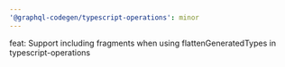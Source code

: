 ```yaml
---
'@graphql-codegen/typescript-operations': minor
---
```


feat: Support including fragments when using flattenGeneratedTypes in typescript-operations
